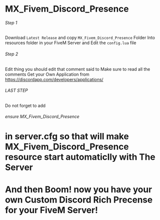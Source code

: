 # MX_Fivem_Discord_Presence


###### Step 1
Download `Latest Release` and copy `MX_Fivem_Discord_Presence` Folder Into resources folder in your FiveM Server and Edit the `config.lua` file

###### Step 2
Edit thing you should edit that comment said to Make sure to read all the comments Get your Own Application from https://discordapp.com/developers/applications/

###### LAST STEP
Do not forget to add

###### ensure MX_Fivem_Discord_Presence

# in server.cfg so that will make MX_Fivem_Discord_Presence resource start automaticlly with The Server

# And then Boom! now you have your own Custom Discord Rich Precense for your FiveM Server!
